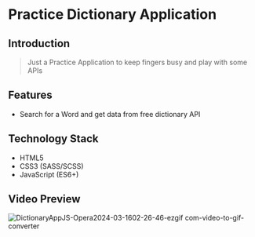 # Practice Dictionary Application 

## Introduction
> Just a Practice Application to keep fingers busy and play with some APIs
## Features
>
- Search for a Word and get data from free dictionary API

## Technology Stack
- HTML5
- CSS3 (SASS/SCSS)
- JavaScript (ES6+)

## Video Preview
![DictionaryAppJS-Opera2024-03-1602-26-46-ezgif com-video-to-gif-converter](https://github.com/IkaMastera/dictionary-app-js/assets/112602982/f63ccf60-0e81-49a0-8370-6271473fff7a)

